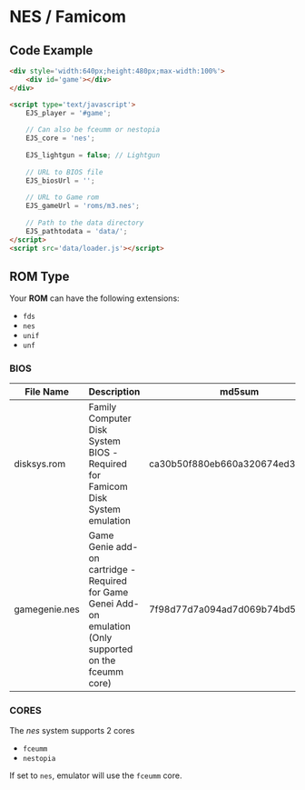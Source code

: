 # NES / Famicom

## Code Example

```html
<div style='width:640px;height:480px;max-width:100%'>
    <div id='game'></div>
</div>

<script type='text/javascript'>
    EJS_player = '#game';
    
    // Can also be fceumm or nestopia
    EJS_core = 'nes';
    
    EJS_lightgun = false; // Lightgun
    
    // URL to BIOS file
    EJS_biosUrl = '';
    
    // URL to Game rom
    EJS_gameUrl = 'roms/m3.nes';
    
    // Path to the data directory
    EJS_pathtodata = 'data/';
</script>
<script src='data/loader.js'></script>
```

## ROM Type

Your **ROM** can have the following extensions:
- `fds`
- `nes`
- `unif`
- `unf`

### BIOS

|  File Name  |  Description  |    md5sum   |
| ----------- | ------------- | ----------- |
| disksys.rom | Family Computer Disk System BIOS -<br> Required for Famicom Disk System emulation  | ca30b50f880eb660a320674ed365ef7a |
| gamegenie.nes | Game Genie add-on cartridge -<br> Required for Game Genei Add-on emulation<br> (Only supported on the fceumm core) | 7f98d77d7a094ad7d069b74bd553ec98 |

### CORES

The *nes* system supports 2 cores
- `fceumm`
- `nestopia`

If set to `nes`, emulator will use the `fceumm` core.

